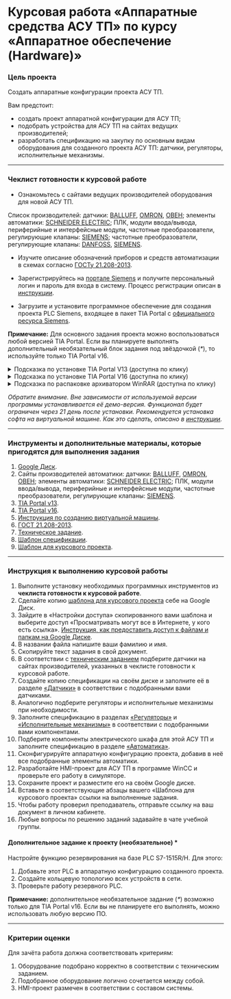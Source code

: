 # Курсовая работа «Аппаратные средства АСУ ТП» по курсу «Аппаратное обеспечение (Hardware)»

### Цель проекта

Создать аппаратные конфигурации проекта АСУ ТП. 

Вам предстоит:

- создать проект аппаратной конфигурации для АСУ ТП;
- подобрать устройства для АСУ ТП на сайтах ведущих производителей;
- разработать спецификацию на закупку по основным видам оборудования для созданного проекта АСУ ТП: датчики, регуляторы, исполнительные механизмы.

-----

### Чеклист готовности к курсовой работе

- Ознакомьтесь с сайтами ведущих производителей оборудования для новой АСУ ТП. 

Список производителей: датчики: [BALLUFF](https://www.balluff.com/ru-ru), [OMRON](https://industrial.omron.ru/ru/home), [ОВЕН](https://owen.ru/); элементы автоматики: [SCHNEIDER ELECTRIC](https://www.se.com/ru/ru/); ПЛК, модули ввода/вывода, периферийные и интерфейсные модули, частотные преобразователи, регулирующие клапаны: [SIEMENS](https://mall.industry.siemens.com/goos/WelcomePage.aspx?regionUrl=/ru&language=ru); частотные преобразователи, регулирующие клапаны: [DANFOSS](https://www.danfoss.com/ru-ru/), [SIEMENS](https://mall.industry.siemens.com/goos/WelcomePage.aspx?regionUrl=/ru&language=ru).

 - Изучите описание обозначений приборов и средств автоматизации в схемах согласно [ГОСТу 21.208-2013](https://mvif.ru/uslovnyie-oboznacheniya-priborov-i-sredstv-avtomatizaczii-v-sxemax-gost-21.404-85). 

- Зарегистрируйтесь на [портале Siemens](https://mall.industry.siemens.com/goos/WelcomePage.aspx?regionUrl=/ru&language=ru) и получите персональный логин и пароль для входа в систему. Процесс регистрации описан в [инструкции](https://u.netology.ru/backend/uploads/lms/content_assets/file/338/%D0%98%D0%BD%D1%81%D1%82%D1%80%D1%83%D0%BA%D1%86%D0%B8%D1%8F_%D0%BF%D0%BE_%D1%80%D0%B5%D0%B3%D0%B8%D1%81%D1%82%D1%80%D0%B0%D1%86%D0%B8%D0%B8_%D0%BD%D0%B0_%D0%BF%D0%BE%D1%80%D1%82%D0%B0%D0%BB%D0%B5_Siemens.pptx).

- Загрузите и установите программное обеспечение для создания проекта PLC Siemens, входящее в пакет TIA Portal с [официального ресурса Siemens](https://support.industry.siemens.com/cs/document/78793685/simatic-step-7-(tia-portal)-v13-trial-download?dti=0&lc=en-DE).

**Примечание:** Для основного задания проекта можно воспользоваться любой версией TIA Portal. Если вы планируете выполнять дополнительный необязательный блок задания под звёздочкой (_*_), то используйте только TIA Portal v16.
<details>
  <summary> Подсказка по установке TIA Portal V13 (доступна по клику)</summary>
  
  
1. Скачайте все файлы по [ссылке](https://support.industry.siemens.com/cs/document/109745155/simatic-step-7-including-plcsim-v13-sp2-trial-download?dti=0&lc=en-DE) в две отдельные папки:
  - STEP 7 Professional V13 SP2 (DVD 1, DVD 2, SHA-256 checksum)
  ![image](https://github.com/netology-code/phd-homeworks/blob/main/6.6/Step7_1.png);
  - SIMATIC STEP 7 PLCSIM V13 SP2 for STEP 7 Basic and STEP 7 Professional (включая SHA-256 checksum)
    ![image](https://github.com/netology-code/phd-homeworks/blob/main/6.6/Step7_2.png).
2. Запустите установочный файл SIMATIC_STEP_7_Professional_V13_SP2_Upd4.exe, пройдите стандартную процедуру установки.
3. Запустите установочный файл SIMATIC_S7_PLCSIM_V13_SP2.exe, пройдите стандартную процедуру установки.

    ---
  
</details>

<details>
  <summary> Подсказка по установке TIA Portal V16 (доступна по клику) </summary>

1. Скачайте все файлы по [ссылке](https://support.industry.siemens.com/cs/document/109772803/simatic-step-7-incl-safety-and-wincc-v16-trial-download?dti=0&lc=en-KW) в две отдельные папки:
  - STEP 7 Professional V16 SP2 (DVD 1, DVD 2, SHA-256 checksum)
  ![image](https://github.com/netology-code/phd-homeworks/blob/main/6.10/Step7v16_1.png);
  - SIMATIC STEP 7 PLCSIM V16 SP2 for STEP 7 Basic and STEP 7 Professional (включая SHA-256 checksum)
    ![image](https://github.com/netology-code/phd-homeworks/blob/main/6.10/Step7v16_2.png).
2. Запустите установочный файл TIA_Portal_Step7_Prof_Safety_WINCC_Adv_Unified_V16.exe, пройдите стандартную процедуру установки.
3. Запустите установочный файл SIMATIC_S7PLCSIM_V16.exe, пройдите стандартную процедуру установки.

  -----
  
</details>

<details>
  <summary> Подсказка по распаковке архиватором WinRAR (доступна по клику) </summary>

Если скачанный дистрибутив TIA Portal содержит некоторые файлы с расширением 001, это вызовет проблему при распаковке данных.

Это происходит, потому что некоторые версии архиватора WinRAR, установленные на ПК, ассоциируют файлы с именем 001, как файлы с расширением .rar.

Для решения проблемы можно убрать ассоциацию:

1. Найдите архиватор WinRAR, имеющий окончание 001.
2. Откройте его двойным кликом, далее выбирайте Установка ⇒ Интеграция.
3. В окне слева будет перечень форматов, которые по умолчанию ассоциируются с WinRAR.
4. Уберите галочку с формата 001, нажмите ОК и перезагрузите ПК.

Скрин с действиями дан ниже:
 ![image](https://github.com/netology-code/scada-4-homeworks/blob/scada-7/WinRAR.png)

-----
  
</details>
  
*Обратите внимание. Вне зависимости от используемой версии программы устанавливается её демо-версия. Функционал будет ограничен через 21 день после установки. Рекомендуется установка софта на виртуальной машине. Как это сделать, описано в [инструкции](https://u.netology.ru/backend/uploads/lms/content_assets/file/339/%D0%98%D0%BD%D1%81%D1%82%D1%80%D1%83%D0%BA%D1%86%D0%B8%D1%8F_%D0%BF%D0%BE_%D1%81%D0%BE%D0%B7%D0%B4%D0%B0%D0%BD%D0%B8%D1%8E_%D0%B2%D0%B8%D1%80%D1%82%D1%83%D0%B0%D0%BB%D1%8C%D0%BD%D0%BE%D0%B9_%D0%BC%D0%B0%D1%88%D0%B8%D0%BD%D1%8B_%D0%B8_%D0%BE%D1%82%D0%BA%D0%B0%D1%82%D1%83.pptx).*

------

### Инструменты и дополнительные материалы, которые пригодятся для выполнения задания

1. [Google Диск](https://drive.google.com/drive/u/0/my-drive).
2. Сайты производителей автоматики: датчики: [BALLUFF](https://www.balluff.com/ru-ru), [OMRON](https://industrial.omron.ru/ru/home), [ОВЕН](https://owen.ru/); элементы автоматики: [SCHNEIDER ELECTRIC](https://www.se.com/ru/ru/); ПЛК, модули ввода/вывода, периферийные и интерфейсные модули, частотные преобразователи, регулирующие клапаны: [SIEMENS](https://mall.industry.siemens.com/goos/WelcomePage.aspx?regionUrl=/ru&language=ru).
3. [TIA Portal v13](https://support.industry.siemens.com/cs/document/78793685/simatic-step-7-(tia-portal)-v13-trial-download?dti=0&lc=en-DE).
4. [TIA Portal v16](https://support.industry.siemens.com/cs/document/109772803/simatic-step-7-incl-safety-and-wincc-v16-trial-download?dti=0&lc=en-KW).
5. [Инструкция по созданию виртуальной машины](https://u.netology.ru/backend/uploads/lms/content_assets/file/339/%D0%98%D0%BD%D1%81%D1%82%D1%80%D1%83%D0%BA%D1%86%D0%B8%D1%8F_%D0%BF%D0%BE_%D1%81%D0%BE%D0%B7%D0%B4%D0%B0%D0%BD%D0%B8%D1%8E_%D0%B2%D0%B8%D1%80%D1%82%D1%83%D0%B0%D0%BB%D1%8C%D0%BD%D0%BE%D0%B9_%D0%BC%D0%B0%D1%88%D0%B8%D0%BD%D1%8B_%D0%B8_%D0%BE%D1%82%D0%BA%D0%B0%D1%82%D1%83.pptx).
6. [ГОСТ 21.208-2013](https://mvif.ru/uslovnyie-oboznacheniya-priborov-i-sredstv-avtomatizaczii-v-sxemax-gost-21.404-85).
7. [Техническое задание](https://u.netology.ru/backend/uploads/lms/content_assets/file/3637/%D0%A2%D0%B5%D1%85%D0%B7%D0%B0%D0%B4%D0%B0%D0%BD%D0%B8%D0%B5.docx).
8. [Шаблон спецификации](https://u.netology.ru/backend/uploads/lms/content_assets/file/3638/%D0%A1%D0%BF%D0%B5%D1%86%D0%B8%D1%84%D0%B8%D0%BA%D0%B0%D1%86%D0%B8%D1%8F.xlsx).
9. [Шаблон для курсового проекта](https://u.netology.ru/backend/uploads/lms/content_assets/file/3639/%D0%A8%D0%B0%D0%B1%D0%BB%D0%BE%D0%BD_%D0%B4%D0%BB%D1%8F_%D0%BA%D1%83%D1%80%D1%81%D0%BE%D0%B2%D0%BE%D0%B3%D0%BE_%D0%BF%D1%80%D0%BE%D0%B5%D0%BA%D1%82%D0%B0__%D0%90%D0%BF%D0%BF%D0%B0%D1%80%D0%B0%D1%82%D0%BD%D1%8B%D0%B5_%D1%81%D1%80%D0%B5%D0%B4%D1%81%D1%82%D0%B2%D0%B0_%D0%90%D0%A1%D0%A3_%D0%A2%D0%9F___-_%D0%A4%D0%B0%D0%BC%D0%B8%D0%BB%D0%B8%D1%8F_%D0%98%D0%BC%D1%8F__%D0%A1%D0%94%D0%95%D0%9B%D0%90%D0%99%D0%A2%D0%95_%D0%9A%D0%9E%D0%9F%D0%98%D0%AE_.docx).

-----

### Инструкция к выполнению курсовой работы

1. Выполните установку необходимых программных инструментов из **чеклиста готовности к курсовой работе**.
2. Сделайте копию [шаблона для курсового проекта](https://u.netology.ru/backend/uploads/lms/content_assets/file/3639/%D0%A8%D0%B0%D0%B1%D0%BB%D0%BE%D0%BD_%D0%B4%D0%BB%D1%8F_%D0%BA%D1%83%D1%80%D1%81%D0%BE%D0%B2%D0%BE%D0%B3%D0%BE_%D0%BF%D1%80%D0%BE%D0%B5%D0%BA%D1%82%D0%B0__%D0%90%D0%BF%D0%BF%D0%B0%D1%80%D0%B0%D1%82%D0%BD%D1%8B%D0%B5_%D1%81%D1%80%D0%B5%D0%B4%D1%81%D1%82%D0%B2%D0%B0_%D0%90%D0%A1%D0%A3_%D0%A2%D0%9F___-_%D0%A4%D0%B0%D0%BC%D0%B8%D0%BB%D0%B8%D1%8F_%D0%98%D0%BC%D1%8F__%D0%A1%D0%94%D0%95%D0%9B%D0%90%D0%99%D0%A2%D0%95_%D0%9A%D0%9E%D0%9F%D0%98%D0%AE_.docx) себе на Google Диск.
3. Зайдите в «Настройки доступа» скопированного вами шаблона и выберите доступ «Просматривать могут все в Интернете, у кого есть ссылка». [Инструкция, как предоставить доступ к файлам и папкам на Google Диске](https://support.google.com/docs/answer/2494822?hl=ru&co=GENIE.Platform%3DDesktop).
4. В названии файла напишите ваши фамилию и имя.
5. Скопируйте текст задания в свой документ.
6. В соответствии с [техническим заданием](https://u.netology.ru/backend/uploads/lms/content_assets/file/3637/%D0%A2%D0%B5%D1%85%D0%B7%D0%B0%D0%B4%D0%B0%D0%BD%D0%B8%D0%B5.docx) подберите датчики на сайтах производителей, указанных в чеклисте готовности к курсовой работе.
7. Создайте копию спецификации на своём диске и заполните её в разделе [«Датчики»](https://u.netology.ru/backend/uploads/lms/content_assets/file/3638/%D0%A1%D0%BF%D0%B5%D1%86%D0%B8%D1%84%D0%B8%D0%BA%D0%B0%D1%86%D0%B8%D1%8F.xlsx) в соответствии с подобранными вами датчиками.
8. Аналогично подберите регуляторы и исполнительные механизмы при необходимости.
9. Заполните спецификацию в разделах [«Регуляторы»](https://u.netology.ru/backend/uploads/lms/content_assets/file/3638/%D0%A1%D0%BF%D0%B5%D1%86%D0%B8%D1%84%D0%B8%D0%BA%D0%B0%D1%86%D0%B8%D1%8F.xlsx) и [«Исполнительные механизмы»](https://u.netology.ru/backend/uploads/lms/content_assets/file/3638/%D0%A1%D0%BF%D0%B5%D1%86%D0%B8%D1%84%D0%B8%D0%BA%D0%B0%D1%86%D0%B8%D1%8F.xlsx) в соответствии с подобранными вами компонентами.
10. Подберите компоненты электрического шкафа для этой АСУ ТП и заполните спецификацию в разделе [«Автоматика»](https://u.netology.ru/backend/uploads/lms/content_assets/file/3638/%D0%A1%D0%BF%D0%B5%D1%86%D0%B8%D1%84%D0%B8%D0%BA%D0%B0%D1%86%D0%B8%D1%8F.xlsx).
11. Сконфигурируйте аппаратную конфигурацию проекта, добавив в неё все подобранные элементы автоматики. 
12. Разработайте HMI-проект для АСУ ТП в программе WinCC и проверьте его работу в симуляторе.
13. Сохраните проект и разместите его на своём Google диске.
14. Вставьте в соответствующие абзацы вашего «Шаблона для курсового проекта» ссылки на выполненные задания.
15. Чтобы работу проверил преподаватель, отправьте ссылку на ваш документ в личном кабинете.
16. Любые вопросы по решению заданий задавайте в чате учебной группы.

#### **Дополнительное задание к проекту (необязательное)** *

Настройте функцию резервирования на базе PLC S7-1515R/H. Для этого:

1. Добавьте этот PLC в аппаратную конфигурацию созданного проекта.
2. Создайте кольцевую топологию всех устройств в сети.
3. Проверьте работу резервного PLC.

**Примечание:** дополнительное необязательное задание (_*_) возможно только для TIA Portal v16.
Если вы не планируете его выполнять, можно использовать любую версию ПО.

-----

### Критерии оценки

Для зачёта работа должна соответствовать критериям:

1. Оборудование подобрано корректно в соответствии с техническим заданием.
2. Подобранное оборудование логично сочетается между собой.
3. HMI-проект размечен в соответствии с составом системы.

